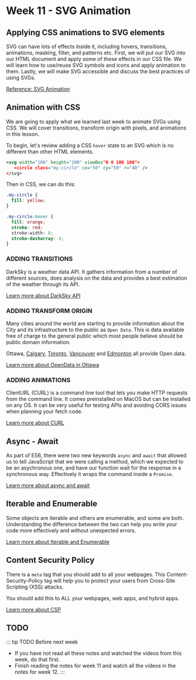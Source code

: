 # Week 11 - SVG Animation 

## Applying CSS animations to SVG elements

SVG can have lots of effects inside it, including hovers, transitions, animations, masking, filter, and patterns etc. First, we will put our SVG into our HTML document and apply some of these effects in our CSS file. We will learn how to use/reuse SVG symbols and icons and apply animation to them. Lastly, we will make SVG accessible and discuss the best practices of using SVGs.

[Reference: SVG Animation](../week10/svg.md#svg-animation)


## Animation with CSS

We are going to apply what we learned last week to animate SVGs using CSS. We will cover transitions, transform origin with pixels, and animations in this lesson. 

To begin, let's review adding a CSS `hover` state to an SVG which is no different than other HTML elements.

```xml
<svg width="100" height="100" viewBox"0 0 100 100">
   <circle class="my-circle" cx="50" cy="50" r="40" />
</svg>
```

Then in CSS, we can do this:

```css
.my-circle {
  fill: yellow;
}

.my-circle:hover {
  fill: orange;
  stroke: red;
  stroke-width: 8;
  stroke-dasharray: 4;
}
```

### ADDING TRANSITIONS

DarkSky is a weather data API. It gathers information from a number of different sources, does analysis on the data and provides a best estimation of the weather through its API.

[Learn more about DarkSky API](./darksky.md)

### ADDING TRANSFORM ORIGIN 

Many cities around the world are starting to provide information about the City and its infrastructure to the public as `Open Data`. This is data available free of charge to the general public which most people believe should be public domain information.

Ottawa, [Calgary](https://data.calgary.ca/), [Toronto](https://www.toronto.ca/city-government/data-research-maps/open-data/), [Vancouver](https://vancouver.ca/your-government/open-data-catalogue.aspx) and [Edmonton](https://data.edmonton.ca/) all provide Open data.

[Learn more about OpenData in Ottawa](./ottawa.md)

### ADDING ANIMATIONS

ClientURL (CURL) is a command line tool that lets you make HTTP requests from the command line. It comes preinstalled on MacOS but can be installed on any OS. It can be very useful for testing APIs and avoiding CORS issues when planning your fetch code.

[Learn more about CURL](./curl.md)

## Async - Await

As part of ES6, there were two new keywords `async` and `await` that allowed us to tell JavaScript that we were calling a method, which we expected to be an asychronous one, and have our function wait for the response in a synchronous way. Effectively it wraps the command inside a `Promise`.

[Learn more about async and await](./async.md)

## Iterable and Enumerable

Some objects are iterable and others are enumerable, and some are both. Understanding the difference between the two can help you write your code more effectively and without unexpected errors.

[Learn more about Iterable and Enumerable](./iter.md)

## Content Security Policy

There is a `meta` tag that you should add to all your webpages. This Content-Security-Policy tag will help you to protect your users from Cross-Site Scripting (XSS) attacks.

You should add this to ALL your webpages, web apps, and hybrid apps.

[Learn more about CSP](./csp.md)

## TODO

::: tip TODO Before next week

- If you have not read all these notes and watched the videos from this week, do that first.
- Finish reading the notes for week 11 and watch all the videos in the notes for week 12.
  :::
